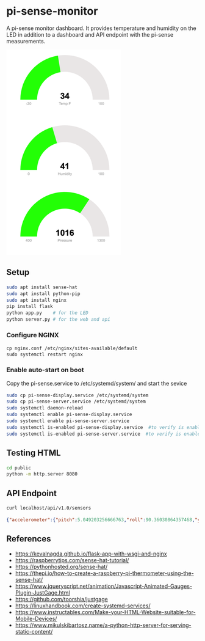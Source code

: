 # pi-sense-monitor
A pi-sense monitor dashboard.  It provides temperature and humidity on the LED in addition to a dashboard and API endpoint with the pi-sense measurements.

![Picture of gauges from the dashboard](dashboard.png)

## Setup
``` bash
sudo apt install sense-hat
sudo apt install python-pip
sudo apt install nginx
pip install flask
python app.py    # for the LED
python server.py # for the web and api
```

### Configure NGINX
```
cp nginx.conf /etc/nginx/sites-available/default
sudo systemctl restart nginx
```

### Enable auto-start on boot
Copy the pi-sense.service to /etc/systemd/system/ and start the sevice
```bash
sudo cp pi-sense-display.service /etc/systemd/system
sudo cp pi-sense-server.service /etc/systemd/system
sudo systemctl daemon-reload
sudo systemctl enable pi-sense-display.service
sudo systemctl enable pi-sense-server.service
sudo systemctl is-enabled pi-sense-display.service  #to verify is enabled
sudo systemctl is-enabled pi-sense-server.service  #to verify is enabled
```

## Testing HTML
```bash
cd public
python -m http.server 8080
```

## API Endpoint
```bash
curl localhost/api/v1.0/sensors
```
``` json
{"accelerometer":{"pitch":5.049203256666763,"roll":90.36030864357468,"yaw":256.3111919081707},"celcius":7,"compass":256.3127901724365,"fahrenheit":34,"gyroscope":{"pitch":5.049203256666763,"roll":90.36030864357468,"yaw":256.3111919081707},"humidity":40.812782287597656,"orientation_degrees":{"pitch":5.049457254326523,"roll":90.36035645489886,"yaw":256.3092453042573},"pressure":1016.48095703125}
```

## References
- https://kevalnagda.github.io/flask-app-with-wsgi-and-nginx
- https://raspberrytips.com/sense-hat-tutorial/
- https://pythonhosted.org/sense-hat/
- https://thepi.io/how-to-create-a-raspberry-pi-thermometer-using-the-sense-hat/
- https://www.jqueryscript.net/animation/Javascript-Animated-Gauges-Plugin-JustGage.html
- https://github.com/toorshia/justgage
- https://linuxhandbook.com/create-systemd-services/
- https://www.instructables.com/Make-your-HTML-Website-suitable-for-Mobile-Devices/
- https://www.mikulskibartosz.name/a-python-http-server-for-serving-static-content/